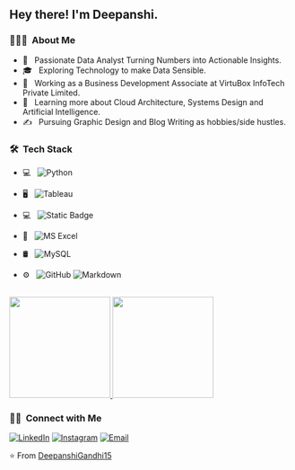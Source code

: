 

<h2> Hey there! I'm Deepanshi.</h2>

<h3> 👨🏻‍💻 &nbsp;About Me </h3>

- 🤔 &nbsp; Passionate Data Analyst Turning Numbers into Actionable Insights.
- 🎓 &nbsp; Exploring Technology to make Data Sensible.
- 💼 &nbsp; Working as a Business Development Associate at VirtuBox InfoTech Private Limited.
- 🌱 &nbsp; Learning more about Cloud Architecture, Systems Design and Artificial Intelligence.
- ✍️ &nbsp; Pursuing Graphic Design and Blog Writing as hobbies/side hustles.

<h3> 🛠 &nbsp;Tech Stack</h3>

- 💻 &nbsp;
  ![Python](https://img.shields.io/badge/-Python-333333?style=flat&logo=python)
  
- 🖥 &nbsp;
  ![Tableau](https://img.shields.io/badge/Tableau-Green?logo=tableau&logoColor=White&labelColor=yellow)

- 💻 &nbsp;
![Static Badge](https://img.shields.io/badge/PowerBI-Green?style=social&logo=powerbi&logoColor=White&labelColor=yellow)

- 🔧 &nbsp;
  ![MS Excel](https://img.shields.io/badge/Excel-Green?logo=Microsoft%20Excel&labelColor=red)

 
- 🛢 &nbsp;
  ![MySQL](https://img.shields.io/badge/-MySQL-333333?style=flat&logo=mysql)

- ⚙️ &nbsp;
  ![GitHub](https://img.shields.io/badge/-GitHub-333333?style=flat&logo=github)
  ![Markdown](https://img.shields.io/badge/-Markdown-333333?style=flat&logo=markdown)
  


 

<br/>

<a href="https://github.com/DeepanshiGandhi15">
  <img height="180em" src="https://github-readme-stats.vercel.app/api?username=DeepanshiGandhi15&theme=buefy&show_icons=true" />
  <img height="180em" src="https://github-readme-stats.vercel.app/api/top-langs/?username=DeepanshiGandhi15&theme=buefy&layout=compact" />
</a>

<br/>

<h3> 🤝🏻 &nbsp;Connect with Me </h3>

<p align="center">

<a href="https://www.linkedin.com/in/deepanshi-gandhi/"><img alt="LinkedIn" src="https://img.shields.io/badge/LinkedIn-Deepanshi%20Gandhi-blue?style=flat-square&logo=linkedin"></a>
<a href="https://www.instagram.com/adityavs_/"><img alt="Instagram" src="https://img.shields.io/badge/Instagram-Deepanshi Gandhi__-blue?style=flat-square&logo=instagram"></a>
<a href="mailto:depanshigandhi1223@gmail.com"><img alt="Email" src="https://img.shields.io/badge/Email-depanshigandhi1223@gmail.com-blue?style=flat-square&logo=gmail"></a>
</p>

⭐️ From [DeepanshiGandhi15](https://github.com/DeepanshiGandhi15)
